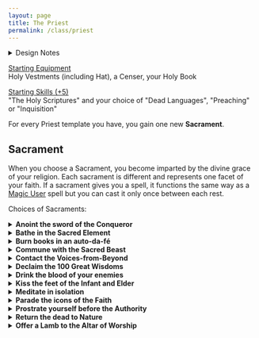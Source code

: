 ```yaml
---
layout: page
title: The Priest
permalink: /class/priest
---
```


<details markdown="1">
<summary>Design Notes</summary>
*Inspired by A Blasted, Cratered Land's [cleric](https://crateredland.blogspot.com/2019/01/the-cleric.html) by Velexiraptor which I love. I had been using it in my games for a year, sadly my players have a very very low tolerance for complexity and the 3 clerics characters that were played never ended up using the commands feature and I never ended up tracking the disfavors. After months of beating myself for not being a good DM, I had an epiphany inspired by a recent job editing an instruction manual: each domain is a template. Now the class starts simple and gets progressively more complex and hopefully will be easier to assimilate for the players!*

*So how is it different from a wizard? Well, first, not all templates give spells, but otherwise the priest can be seen as a conditional wizard: they can only cast spells when meeting certain conditions. These rules are pretty abusable by design though to encourage reckless fanatical behaviors. I hope to make many more sacraments! Especially to allow making a spell-less priest. These are just the ones that were relevant to my current game.*

*Also I might redo the wizard like that, but instead of sacraments they are different spellbooks!*
</details>

<ins>Starting Equipment</ins><br>
Holy Vestments (including Hat), a Censer, your Holy Book

<ins>Starting Skills (+5)</ins><br>
"The Holy Scriptures" and your choice of "Dead Languages", "Preaching" or "Inquisition"

For every Priest template you have, you gain one new **Sacrament**.

## Sacrament
When you choose a Sacrament, you become imparted by the divine grace of your religion. Each sacrament is different and represents one facet of your faith. If a sacrament gives you a spell, it functions the same way as a [Magic User](https://saltygoo.github.io/class/magic-user) spell but you can cast it only once between each rest.

Choices of Sacraments:

<details markdown="1">
<summary><b>Anoint the sword of the Conqueror</b></summary>
- You can spend Spell Dice as you attack and add the sum to your attack and damage rolls.
- When you hit an enemy with a weapon or you take damage from a weapon, you gain 1 Spell Die for your next combat turn.
- Roll 1D4, you gain the following spell: 1. [Bloodlust](/2020/11/13/bloodlust), 2. [Blood Scabbard](/2020/11/13/blood-scabbard), 3. [Cure](/2020/11/13/cure), 4. [Nine Lives](/2020/11/12/nine-lives)
</details>

<details markdown="1">
<summary><b>Bathe in the Sacred Element</b></summary>
- Choose what is the Sacred Element. You can shape it like clay.
- If your body is covered in the Sacred Element, you have a free spell dice.
- Roll 1D4, you gain the following spell: 1. [Cloak of Element](/2020/11/13/cloak-of-element/), 2. [Conjure](/2020/11/12/conjure/) (the element), 3. [Elementamorphosis](/2020/11/13/elementamorphosis/), 4. [One with the Elements](https://saltygoo.github.io/2020/11/13/one-with-the-elements/)
<details markdown="1">
<summary><i>1D20 Elements</i></summary>
1. Wind / Oxygen / Sound
2. Stone / Sand / Earth
3. Flames / Sparks / Explosion
4. Water / Rain / Bubbles
5. Magma / Coal / Glass
6. Ice / Snow / Cold
7. Ooze / Plant / Mud
8. Smoke / Gas / Heat
9. Positive Energy / Blood / Mind
10. Negative Energy / Darkness / Rot
11. Light / Star / Radium
12. Metal / Gem / Alloy
13. Lightning / Magnetism / Static
14. Steam / Cloud / Vapor
15. Salt / Oil / Mercury
16. Dust / Bone / Debris
17. Ash / Sulfur / Soot
18. Vacuum / Antigravity / Ether
19. Roll twice, choose one.
20. Roll twice: it's both at the same time.
</details>
<br>
</details>

<details markdown="1">
<summary><b>Burn books in an auto-da-fé</b></summary>
- Idiots believe you.
- When you destroy a source of knowledge, you gain 1 Spell Die (until you spend it).
- Roll 1D4, you gain the following spell: 1. [Pinky Knot](/2020/11/13/pinky-knot/), 2. [Poppy's Milk](/2020/11/13/poppys-milk/), 3. [Servitude](/2020/11/12/servitude/), 4. [Singularity of Purpose](/2020/11/12/singularity-of-purpose/)
</details>

<details markdown="1">
<summary><b>Commune with the Sacred Beast</b></summary>
- Choose what kind of animal is the Sacred Beast. You can speak with this animal.
- As long as you are behaving like the chosen animal you have at least 1 Spell Dice.
- Roll 1D4, you gain the following spell relating to the chosen animal: 1. [Animorph](/2020/11/12/animorph), 2. [Bestow Animal Aspect](/2020/11/12/bestow-aspect), 3. [The Animal Allure](/2020/11/12/animal-allure), 4. [Call of the Animal](/2020/11/12/call-of-the-animal).
</details>

<details markdown="1">
<summary><b>Contact the Voices-from-Beyond</b></summary>
- Roll on the [D500 mutation table](https://coinsandscrolls.blogspot.com/2018/01/osr-1d500-biological-mutations.html).
- When the referee wrongfully guesses why you are casting a spell (ask them!), add 1 Spell Die to it.
- Roll 1D4, you gain the following spell: 1. [Conjure](/2020/11/12/conjure/), 2. [Genoplasm](/2020/11/13/genoplasm/), 3. [Petition](/2020/11/12/petition/), 4. [Transcendence](/2020/11/13/transcendence/)
</details>

<details markdown="1">
<summary><b>Declaim the 100 Great Wisdoms</b></summary>
- If you would roll for a new spell, roll twice and choose. You can do that retroactively for your other Sacraments.
- Every session, you gain 1 Spell Die (until you spend it).
- Roll 1D4, you gain the following spell: 1. [Astral Projection](/2020/11/13/astral-projection/), 2. [Doom Foretold](/2020/11/13/doom-foretold/), 3. [Empathic Vessel](/2020/11/13/empathic-vessel/), 4. [Amulet of the Open Hand](/2020/11/13/amulet-of-the-open-hand/)
</details>

<details markdown="1">
<summary><b>Drink the blood of your enemies</b></summary>
- Your spells cannot be resisted by creatures that have killed or wounded one of your companions.
- When you do to others what they have done to you, you gain 1 Spell Die (until you rest).
- Roll 1D4, you gain the following spell: 1. [Karmic Retribution](/2020/11/13/karmic-retribution/), 2. [Petition](/2020/11/12/petition/), 3. [Relentless Vigor](/2020/11/13/relentless-vigor/), 4. [Undying Oath](/2020/11/13/undying-oath/)
</details>

<details markdown="1">
<summary><b>Kiss the feet of the Infant and Elder</b></summary>
- You gain a new [follower](https://coinsandscrolls.blogspot.com/2017/06/osr-table-of-camp-followers.html) each time you end a session in a city.
- Each person joining you in the casting of a spell adds 0.5 Spell Die to it.
- Roll 1D4, you gain the following spell: 1. [Circle of Protection](/2020/11/12/circle-of-protection/), 2. [Last Oath](/2020/11/13/last-oath/), 3. [Rite of the Seventh Day](/2020/11/13/rite-of-the-seventh-day/), 4. [Salvation](/2020/11/13/salvation/)
</details>

<details markdown="1">
<summary><b>Meditate in isolation</b></summary>
- Each session, you can ask a Yes/No question to the referee. You will get the answer at the beginning of your next game.
- At the end of a session, note 2 specific actions you want to do. The next time you play, you have 1 additional Spell Die when doing those actions.
- Roll 1D4, you gain the following spell: 1. [Aura of Renewal](/2020/11/13/aura-of-renewal), 2. [Delay](/2020/11/13/delay), 3. [Indolence](/2020/11/13/indolence), 4. [Seal of Retribution](/2020/11/13/seal-of-retribution)
</details>

<details markdown="1">
<summary><b>Parade the icons of the Faith</b></summary>
- When you go into town, you draw audiences of pious [followers](https://coinsandscrolls.blogspot.com/2017/06/osr-table-of-camp-followers.html). After your sermons, you can hire a number of believers equal to the Treasures you carry.
- You can give a class level to your next follower.
- You can command your followers as a group and they will follow your orders blindly.
</details>

<details markdown="1">
<summary><b>Prostrate yourself before the Authority</b></summary>
- You are considered judge, jury and executioner by the faithful.
- When you punish someone for breaking the Law, you gain 1 Spell Die (until you spend it).
- Roll 1D4, you gain the following spell: 1. [Call for Judgement](/2020/11/12/call-for-judgement), 2. [Command](/2020/11/13/command), 3. [Smell Sin](/2020/11/12/smell-sin), 4. [Smite the Wicked](/2020/11/13/smite-the-wicked)
</details>

<details markdown="1">
<summary><b>Return the dead to Nature</b></summary>
- You can rot organic matter with your touch. A few seconds spoil food, and 1 hour consumes a dead human.
- You can consume one organic object in your inventory to gain 1 spell Die (until you rest).
- Roll 1D4, you gain the following spell: 1. [Cordiceps Apotheosis](/2020/11/12/cordiceps-apotheosis/), 2. [Fey Ring](/2020/11/13/fey-ring/), 3. [Hallucinogenesis](/2020/11/13/hallucinogenesis/), 4. [Potpourri](/2020/11/13/potpourri/)
</details>

<details markdown="1">
<summary><b>Offer a Lamb to the Altar of Worship</b></summary>
- You can speak the Holy Language.
- You can spend 10 minutes at any shrine to learn the health and disposition of the divinity in residence.
- Once per game you can ask a divinity a question, which they will answer with a hint.
</details>
